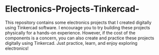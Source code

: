 # Electronics-Projects-Tinkercad-
This repository contains some electronics projects that I created digitally using Tinkercad software.
I encourage you to try building these projects physically for a hands-on experience. However, if the cost of the components is a concern, you can also create and practice these projects digitally using Tinkercad.
Just practice, learn, and enjoy exploring electronics!

